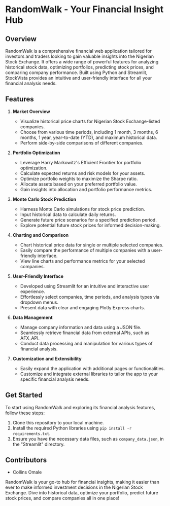 # RandomWalk - Your Financial Insight Hub

## Overview

RandomWalk is a comprehensive financial web application tailored for investors and traders looking to gain valuable insights into the Nigerian Stock Exchange. It offers a wide range of powerful features for analyzing historical stock data, optimizing portfolios, predicting stock prices, and comparing company performance. Built using Python and Streamlit, StockVista provides an intuitive and user-friendly interface for all your financial analysis needs.

## Features

1. **Market Overview**
   - Visualize historical price charts for Nigerian Stock Exchange-listed companies.
   - Choose from various time periods, including 1 month, 3 months, 6 months, 1 year, year-to-date (YTD), and maximum historical data.
   - Perform side-by-side comparisons of different companies.

2. **Portfolio Optimization**
   - Leverage Harry Markowitz's Efficient Frontier for portfolio optimization.
   - Calculate expected returns and risk models for your assets.
   - Optimize portfolio weights to maximize the Sharpe ratio.
   - Allocate assets based on your preferred portfolio value.
   - Gain insights into allocation and portfolio performance metrics.

3. **Monte Carlo Stock Prediction**
   - Harness Monte Carlo simulations for stock price prediction.
   - Input historical data to calculate daily returns.
   - Generate future price scenarios for a specified prediction period.
   - Explore potential future stock prices for informed decision-making.

4. **Charting and Comparison**
   - Chart historical price data for single or multiple selected companies.
   - Easily compare the performance of multiple companies with a user-friendly interface.
   - View line charts and performance metrics for your selected companies.

5. **User-Friendly Interface**
   - Developed using Streamlit for an intuitive and interactive user experience.
   - Effortlessly select companies, time periods, and analysis types via dropdown menus.
   - Present data with clear and engaging Plotly Express charts.

6. **Data Management**
   - Manage company information and data using a JSON file.
   - Seamlessly retrieve financial data from external APIs, such as AFX_API.
   - Conduct data processing and manipulation for various types of financial analysis.

7. **Customization and Extensibility**
   - Easily expand the application with additional pages or functionalities.
   - Customize and integrate external libraries to tailor the app to your specific financial analysis needs.

## Get Started

To start using RandomWalk and exploring its financial analysis features, follow these steps:

1. Clone this repository to your local machine.
2. Install the required Python libraries using `pip install -r requirements.txt`.
3. Ensure you have the necessary data files, such as `company_data.json`, in the "Streamlit" directory.

## Contributors

- Collins Omale

RandomWalk is your go-to hub for financial insights, making it easier than ever to make informed investment decisions in the Nigerian Stock Exchange. Dive into historical data, optimize your portfolio, predict future stock prices, and compare companies all in one place!
